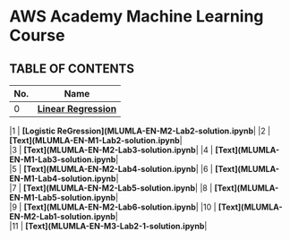 # AWS Academy Machine Learning Course

## TABLE OF CONTENTS

| **No.** | **Name** | 
| ------- | -------- | 
|0 | **[Linear Regression](MLUMLA-EN-M1-Lab1-solution.ipynb)**|

|1 | **[Logistic ReGression](MLUMLA-EN-M2-Lab2-solution.ipynb**|
|2 | **[Text](MLUMLA-EN-M1-Lab2-solution.ipynb**|	
|3 | **[Text](MLUMLA-EN-M2-Lab3-solution.ipynb**|
|4 | **[Text](MLUMLA-EN-M1-Lab3-solution.ipynb**|	
|5 | **[Text](MLUMLA-EN-M2-Lab4-solution.ipynb**|
|6 | **[Text](MLUMLA-EN-M1-Lab4-solution.ipynb**|	
|7 | **[Text](MLUMLA-EN-M2-Lab5-solution.ipynb**|
|8 | **[Text](MLUMLA-EN-M1-Lab5-solution.ipynb**|	
|9 | **[Text](MLUMLA-EN-M2-Lab6-solution.ipynb**|
|10 | **[Text](MLUMLA-EN-M2-Lab1-solution.ipynb**|	
|11 | **[Text](MLUMLA-EN-M3-Lab2-1-solution.ipynb**|
